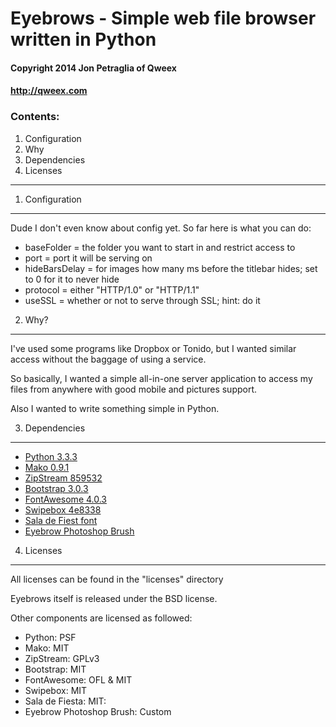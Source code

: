 # Eyebrows - Simple web file browser written in Python #
#### Copyright 2014 Jon Petraglia of Qweex ####
#### http://qweex.com ####

### Contents: ###
  1. Configuration
  2. Why
  3. Dependencies
  4. Licenses

------------------------------------------------------

1. Configuration
----------------

Dude I don't even know about config yet. So far here is what you can do:
  * baseFolder = the folder you want to start in and restrict access to
  * port = port it will be serving on
  * hideBarsDelay = for images how many ms before the titlebar hides; set to 0 for it to never hide
  * protocol = either "HTTP/1.0" or "HTTP/1.1"
  * useSSL = whether or not to serve through SSL; hint: do it


2. Why?
----------------

I've used some programs like Dropbox or Tonido, but I wanted similar access without the baggage of using a service.

So basically, I wanted a simple all-in-one server application to access my files from anywhere with good mobile and pictures support.

Also I wanted to write something simple in Python.


3. Dependencies
----------------

  * [Python 3.3.3](http://www.python.org/)
  * [Mako 0.9.1](http://www.makotemplates.org/)
  * [ZipStream 859532](https://github.com/allanlei/python-zipstream/tree/859532b05844a0eb3efd641303a08d4424edb30e)
  * [Bootstrap 3.0.3](http://getbootstrap.com/)
  * [FontAwesome 4.0.3](http://fontawesome.io/)
  * [Swipebox 4e8338](https://github.com/brutaldesign/swipebox/tree/4e8338ec2740ca75eb8a39247c275f1a1b3d7539)
  * [Sala de Fiest font](http://openfontlibrary.org/en/font/sala-de-fiesta)
  * [Eyebrow Photoshop Brush](http://www.photoshopwebsite.com/photoshop-brushes/28-photoshop-eyebrow-brushes-free-download/)


4. Licenses
----------------

All licenses can be found in the "licenses" directory

Eyebrows itself is released under the BSD license.

Other components are licensed as followed:
  * Python: PSF
  * Mako: MIT
  * ZipStream: GPLv3
  * Bootstrap: MIT
  * FontAwesome: OFL & MIT
  * Swipebox: MIT
  * Sala de Fiesta: MIT:
  * Eyebrow Photoshop Brush: Custom

